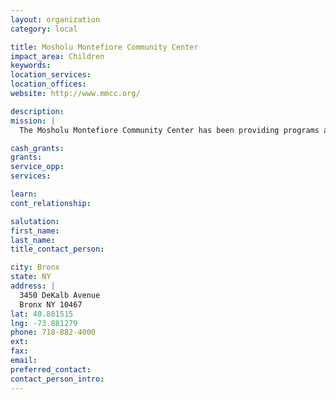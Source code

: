 ```yaml
---
layout: organization
category: local

title: Mosholu Montefiore Community Center
impact_area: Children
keywords: 
location_services: 
location_offices: 
website: http://www.mmcc.org/

description: 
mission: |
  The Mosholu Montefiore Community Center has been providing programs and services to the North Bronx since 1942. Our programs serve newborns, children, teens, adults, and senior citizens under the guidance of warm and caring professional staff.

cash_grants: 
grants: 
service_opp: 
services: 

learn: 
cont_relationship: 

salutation: 
first_name: 
last_name: 
title_contact_person: 

city: Bronx
state: NY
address: |
  3450 DeKalb Avenue     
  Bronx NY 10467
lat: 40.881515
lng: -73.881279
phone: 718-882-4000
ext: 
fax: 
email: 
preferred_contact: 
contact_person_intro: 
---
```


